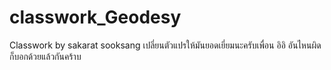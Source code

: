 # classwork_Geodesy
Classwork by sakarat sooksang
เปลี่ยนตัวแปรให้มันยอดเยี่ยมนะครับเพื่อน อิอิ
อันไหนผิดก็บอกด้วยแล้วกันคร้าบ
